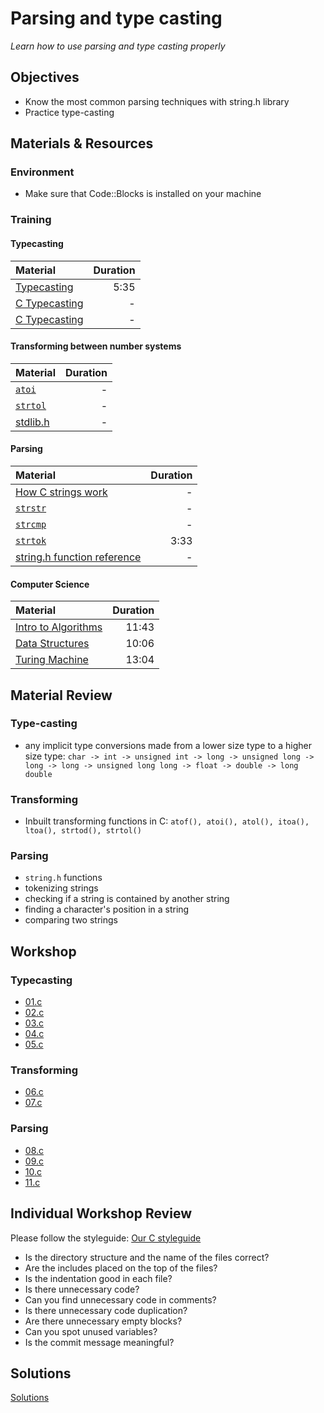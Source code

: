 # Parsing and type casting
*Learn how to use parsing and type casting properly*

## Objectives
- Know the most common parsing techniques with string.h library
- Practice type-casting

## Materials & Resources
### Environment
  - Make sure that Code::Blocks is installed on your machine

### Training

#### Typecasting
| Material | Duration |
|:---------|-----:|
| [Typecasting](https://www.youtube.com/watch?v=ohVRskLlHqM) | 5:35 |
| [C Typecasting](https://www.tutorialspoint.com/cprogramming/c_type_casting.htm) | - |
| [C Typecasting](http://www.w3schools.in/c-tutorial/type-casting/) | - |


#### Transforming between number systems
| Material | Duration |
|:---------|-----:|
| [`atoi`](https://www.tutorialspoint.com/c_standard_library/c_function_atoi.htm) | - |
| [`strtol`](https://www.tutorialspoint.com/c_standard_library/c_function_strtol.htm) | - |
| [stdlib.h](http://www.cplusplus.com/reference/cstdlib/) | - |


#### Parsing
| Material | Duration |
|:---------|-----:|
| [How C strings work](https://www.programiz.com/c-programming/c-strings) | - |
| [`strstr`](https://www.tutorialspoint.com/c_standard_library/c_function_strstr.htm) | - |
| [`strcmp`](https://www.programiz.com/c-programming/library-function/string.h/strcmp) | - |
| [`strtok`](https://www.youtube.com/watch?v=LsWxVwCqVO4) | 3:33 |
| [string.h function reference](http://www.cplusplus.com/reference/cstring/) | - |

#### Computer Science
| Material | Duration |
|:---------|-----:|
| [Intro to Algorithms](https://www.youtube.com/watch?v=rL8X2mlNHPM&list=PL8dPuuaLjXtNlUrzyH5r6jN9ulIgZBpdo&index=14) | 11:43 |
| [Data Structures](https://www.youtube.com/watch?v=DuDz6B4cqVc&index=15&list=PL8dPuuaLjXtNlUrzyH5r6jN9ulIgZBpdo) | 10:06 |
| [Turing Machine](https://www.youtube.com/watch?v=7TycxwFmdB0&index=16&list=PL8dPuuaLjXtNlUrzyH5r6jN9ulIgZBpdo) | 13:04 |


## Material Review
### Type-casting
- any implicit type conversions made from a lower size type to a higher size type: `char -> int -> unsigned int -> long -> unsigned long -> long -> long -> unsigned long long -> float -> double -> long double`

### Transforming
- Inbuilt transforming functions in C: `atof(), atoi(), atol(), itoa(), ltoa(), strtod(), strtol()`

### Parsing
- `string.h` functions
- tokenizing strings
- checking if a string is contained by another string
- finding a character's position in a string
- comparing two strings

## Workshop
### Typecasting
- [01.c](Workshop/01.c)
- [02.c](Workshop/02.c)
- [03.c](Workshop/03.c)
- [04.c](Workshop/04.c)
- [05.c](Workshop/05.c)

### Transforming
- [06.c](Workshop/06.c)
- [07.c](Workshop/07.c)

### Parsing
- [08.c](Workshop/08.c)
- [09.c](Workshop/09.c)
- [10.c](Workshop/10.c)
- [11.c](Workshop/10.c)

## Individual Workshop Review
Please follow the styleguide: [Our C styleguide](https://github.com/greenfox-academy/teaching-materials/blob/master/styleguide/c.md)

 - Is the directory structure and the name of the files correct?
 - Are the includes placed on the top of the files?
 - Is the indentation good in each file?
 - Is there unnecessary code?
 - Can you find unnecessary code in comments?
 - Is there unnecessary code duplication?
 - Are there unnecessary empty blocks?
 - Can you spot unused variables?
 - Is the commit message meaningful?

## Solutions
[Solutions](https://github.com/greenfox-academy/teaching-materials/tree/master/workshop-hardware/solutions/solutions/parsing-and-type-casting)